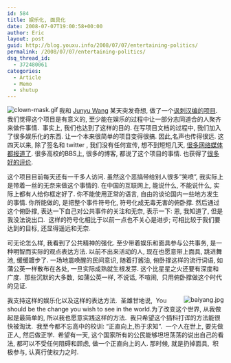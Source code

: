 ```yaml
---
id: 584
title: 娱乐化, 面具化
date: 2008-07-07T19:00:58+00:00
author: Eric
layout: post
guid: http://blog.youxu.info/2008/07/07/entertaining-politics/
permalink: /2008/07/07/entertaining-politics/
dsq_thread_id:
  - 372480061
categories:
  - Article
  - Memo
  - shutup
---
```

[<img align="left" src="http://blog.youxu.info/wp-content/uploads/2008/07/clown-mask.thumbnail.gif" alt="clown-mask.gif" />](http://blog.youxu.info/wp-content/uploads/2008/07/clown-mask.gif "clown-mask.gif")我和 [Junyu Wang](http://www.wangjunyu.net/) 某天突发奇想, 做了一个[讽刺汉编的项目](http://code.google.com/p/chtml/). 我们觉得这个项目是有意义的, 至少能在娱乐的过程中让一部分志同道合的人聚齐来做件事情.  事实上, 我们也达到了这样的目的. 在写项目文档的过程中, 我们加入了很多娱乐化的东西. 让一个本来很简单的项目变得很搞. 因此,名声也传得很远. 这四天以来, 除了签名和 twitter , 我们没有任何宣传, 想不到短短几天, [很多网络媒体都报道了](http://code.google.com/p/chtml/wiki/MediaCover). 很多高校的BBS上, 很多的博客, 都说了这个项目的事情. 也获得了[很多好的评价](http://code.google.com/p/chtml/wiki/UserReview).

这个项目目前每天还有一千多人访问. 虽然这个恶搞带给别人很多&#8221;笑喷&#8221;, 我实际上是带着一丝的无奈来做这个事情的. 在中国的互联网上, 能说什么, 不能说什么, 实际上都有人给你框定好了. 你不能使用正常的语言, 自由的谈论国内一些地方发生的事情. 你所能做的, 是把整个事件符号化, 符号化成无毒无害的俯卧撑. 然后通过这个俯卧撑, 表达一下自己对公共事件的关注和无奈, 表示一下: 恩, 我知道了, 但是我没法说出口.  这样的符号化相比于以前一点也不关心是进步; 可相比较于我们要达到的目标, 还显得遥远和无奈.

可无论怎么样, 我看到了公共精神的强化. 至少带着娱乐和面具参与公共事务, 是一种明智而实际的观点表达方法. 以前不出来活动的人, 现在也愿意带上面具, 跳进舞池, 缓缓踱步了. 一场地震唤醒的民间意识, 随着打酱油, 俯卧撑这样的流行词语, 如蒲公英一样散布在各处, 一旦实际成熟就生根发芽. 这个比星星之火还要有深度和广度.  那些沉默的大多数,  如蒲公英一样, 不说话, 不喧闹,  只用俯卧撑做这个时代的见证.

[<img align="right" src="http://blog.youxu.info/wp-content/uploads/2008/07/baiyang.thumbnail.jpg" alt="baiyang.jpg" />](http://blog.youxu.info/wp-content/uploads/2008/07/baiyang.jpg "baiyang.jpg")我支持这样的娱乐化以及这样的表达方法.  圣雄甘地说,  You should be the change you wish to see in the world.为了改变这个世界, 从我做起是最简单的, 所以我也愿意实践这样的方法.  我只希望这个插科打诨的方法能很快被淘汰.  我至今都不忘高中的校训: &#8220;正直向上,热于求知&#8221;.  一个人在世上, 要先做正人, 然后做正学.  希望有一天, 这个国家所有的公民能够坦坦荡荡的说出自己的看法, 都可以不受任何阻碍和顾虑, 做一个正直向上的人. 那时候, 就是扔掉面具,  积极参与, 认真行使权力之时.